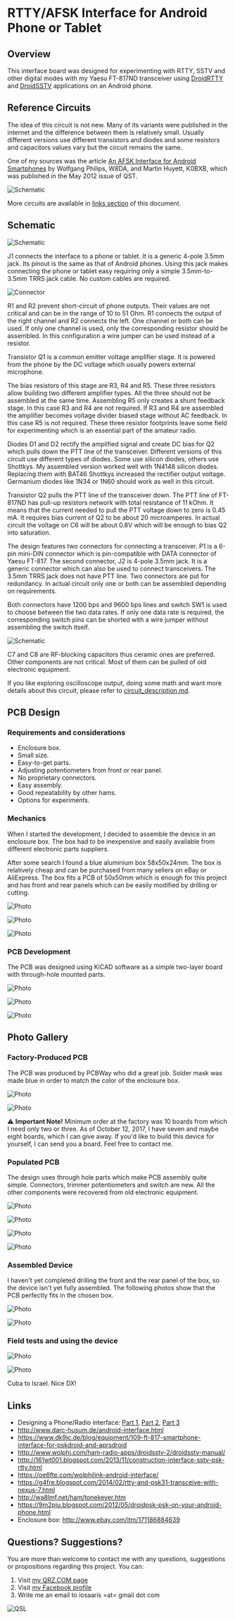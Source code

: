# RTTY/AFSK Interface for Android Phone or Tablet

## Overview

This interface board was designed for experimenting with RTTY, SSTV and other digital modes with my Yaesu FT-817ND transceiver using [DroidRTTY](https://play.google.com/store/apps/details?id=com.wolphi.droidrtty&hl=en) and [DroidSSTV](https://play.google.com/store/apps/details?id=com.wolphi.sstv&hl=en) applications on an Android phone.

## Reference Circuits

The idea of this circuit is not new. Many of its variants were published in the internet and the difference between them is relatively small. Usually different versions use different transistors and diodes and some resistors and capacitors values vary but the circuit remains the same.

One of my sources was the article [An AFSK Interface for Android Smartphones](https://github.com/4x1md/phone_rtty_interface/blob/master/docs/An_AFSK_Interface_for_Android_Smartphones.pdf) by Wolfgang Philips, W8DA, and Martin Huyett, K0BXB, which was published in the May 2012 issue of QST.

![Schematic](https://raw.githubusercontent.com/4x1md/phone_rtty_interface/master/docs/images/reference_01.jpg)

More circuits are available in [links section](#links) of this document.

## Schematic

![Schematic](https://raw.githubusercontent.com/4x1md/phone_rtty_interface/master/docs/images/phone_rtty_interface_cicruit.png)

J1 connects the interface to a phone or tablet. It is a generic 4-pole 3.5mm jack. Its pinout is the same as that of Android phones. Using this jack makes connecting the phone or tablet easy requiring only a simple 3.5mm-to-3.5mm TRRS jack cable. No custom cables are required.

![Connector](https://raw.githubusercontent.com/4x1md/phone_rtty_interface/master/docs/images/trrs_conn_cable.jpg)

R1 and R2 prevent short-circuit of phone outputs. Their values are not critical and can be in the range of 10 to 51 Ohm. R1 connects the output of the right channel and R2 connects the left. One channel or both can be used. If only one channel is used, only the corresponding resistor should be assembled. In this configuration a wire jumper can be used instead of a resistor.

Transistor Q1 is a common emitter voltage amplifier stage. It is powered from the phone by the DC voltage which usually powers external microphone. 

The bias resistors of this stage are R3, R4 and R5. These three resistors allow building two different amplifier types. All the three should not be assembled at the same time. Assembling R5 only creates a shunt feedback stage. In this case R3 and R4 are not required. If R3 and R4 are assembled the amplifier becomes voltage divider biased stage without AC feedback. In this case R5 is not required. These three resistor footprints leave some field for experimenting which is an essential part of the amateur radio.

Diodes D1 and D2 rectify the amplified signal and create DC bias for Q2 which pulls down the PTT line of the transceiver. Different versions of this circuit use different types of diodes. Some use silicon diodes, others use Shottkys. My assembled version worked well with 1N4148 silicon diodes. Replacing them with BAT46 Shottkys increased the rectifier output voltage. Germanium diodes like 1N34 or 1N60 should work as well in this circuit.

Transistor Q2 pulls the PTT line of the transceiver down. The PTT line of FT-817ND has pull-up resistors network with total resistance of 11 kOhm. It means that the current needed to pull the PTT voltage down to zero is 0.45 mA. It requires bias current of Q2 to be about 20 microamperes. In actual circuit the voltage on C6 will be about 0.8V which will be enough to bias Q2 into saturation.

The design features two connectors for connecting a transceiver. P1 is a 6-pin mini-DIN connector which is pin-compatible with DATA connector of Yaesu FT-817. The second connector, J2 is 4-pole 3.5mm jack. It is a generic connector which can also be used to connect transceivers. The 3.5mm TRRS jack does not have PTT line. Two connectors are put for redundancy. In actual circuit only one or both can be assembled depending on requirements.

Both connectors have 1200 bps and 9600 bps lines and switch SW1 is used to choose between the two data rates. If only one data rate is required, the corresponding switch pins can be shorted with a wire jumper without assembling the switch itself.

![Schematic](https://raw.githubusercontent.com/4x1md/phone_rtty_interface/master/docs/images/ft_817_data_interface.jpg)

C7 and C8 are RF-blocking capacitors thus ceramic ones are preferred. Other components are not critical. Most of them can be pulled of old electronic equipment.

If you like exploring oscilloscope output, doing some math and want more details about this circuit, please refer to [circuit_description.md](https://github.com/4x1md/phone_rtty_interface/blob/master/docs/circuit_description.md).

## PCB Design

### Requirements and considerations

 - Enclosure box.
 - Small size.
 - Easy-to-get parts.
 - Adjusting potentiometers from front or rear panel. 
 - No proprietary connectors.
 - Easy assembly.
 - Good repeatability by other hams.
 - Options for experiments.

### Mechanics

When I started the development, I decided to assemble the device in an enclosure box. The box had to be inexpensive and easily available from different electronic parts suppliers.

After some search I found a blue aluminium box 58x50x24mm. The box is relatively cheap and can be purchased from many sellers on eBay or AliExpress. The box fits a PCB of 50x50mm which is enough for this project and has front and rear panels which can be easily modified by drilling or cutting.

![Photo](https://raw.githubusercontent.com/4x1md/phone_rtty_interface/master/docs/images/box_01.jpg)

![Photo](https://raw.githubusercontent.com/4x1md/phone_rtty_interface/master/docs/images/box_02.jpg)

![Photo](https://raw.githubusercontent.com/4x1md/phone_rtty_interface/master/docs/images/box_03.jpg)

### PCB Development

The PCB was designed using KiCAD software as a simple two-layer board with through-hole mounted parts.

![Photo](https://raw.githubusercontent.com/4x1md/phone_rtty_interface/master/docs/images/pcb_front.jpg)

![Photo](https://raw.githubusercontent.com/4x1md/phone_rtty_interface/master/docs/images/pcb_back.jpg)

![Photo](https://raw.githubusercontent.com/4x1md/phone_rtty_interface/master/docs/images/pcb_3d.jpg)

## Photo Gallery

### Factory-Produced PCB

The PCB was produced by PCBWay who did a great job. Solder mask was made blue in order to match the color of the enclosure box.

![Photo](https://raw.githubusercontent.com/4x1md/phone_rtty_interface/master/docs/images/pcbs_01.jpg)

![Photo](https://raw.githubusercontent.com/4x1md/phone_rtty_interface/master/docs/images/pcbs_02.jpg)

:warning: **Important Note!**
Minimum order at the factory was 10 boards from which I need only two or three. As of October 12, 2017, I have seven and maybe eight boards, which I can give away. If you'd like to build this device for yourself, I can send you a board. Feel free to contact me.

### Populated PCB

The design uses through hole parts which make PCB assembly quite simple. Connectors, trimmer potentiometers and switch are new. All the other components were recovered from old electronic equipment.

![Photo](https://raw.githubusercontent.com/4x1md/phone_rtty_interface/master/docs/images/device_01.jpg)

![Photo](https://raw.githubusercontent.com/4x1md/phone_rtty_interface/master/docs/images/device_02.jpg)

![Photo](https://raw.githubusercontent.com/4x1md/phone_rtty_interface/master/docs/images/device_03.jpg)

![Photo](https://raw.githubusercontent.com/4x1md/phone_rtty_interface/master/docs/images/device_04.jpg)

### Assembled Device

I haven't yet completed drilling the front and the rear panel of the box, so the device isn't yet fully assembled. The following photos show that the PCB perfectly fits in the chosen box.

![Photo](https://raw.githubusercontent.com/4x1md/phone_rtty_interface/master/docs/images/mech_01.jpg)

![Photo](https://raw.githubusercontent.com/4x1md/phone_rtty_interface/master/docs/images/mech_02.jpg)

### Field tests and using the device

![Photo](https://raw.githubusercontent.com/4x1md/phone_rtty_interface/master/docs/images/usage_01.jpg)

![Photo](https://raw.githubusercontent.com/4x1md/phone_rtty_interface/master/docs/images/usage_02.jpg)

Cuba to Israel. Nice DX!

## Links
* Designing a Phone/Radio interface: [Part 1](https://waynemerry.wordpress.com/2012/08/16/designing-a-phoneradio-interface/), [Part 2](https://waynemerry.wordpress.com/2012/08/22/ft-817-phone-audio-interface-part-2/), [Part 3](https://waynemerry.wordpress.com/2012/11/02/ft-817-ft-897-phone-audio-interface-part-3/)
* http://www.darc-husum.de/android-interface.html
* https://www.dk9jc.de/blog/equipment/109-ft-817-smartphone-interface-for-pskdroid-and-aprsdroid
* http://www.wolphi.com/ham-radio-apps/droidsstv-2/droidsstv-manual/
* http://161wt001.blogspot.com/2013/11/construction-interface-sstv-psk-rtty.html
* https://oe6fte.com/wolphilink-android-interface/
* https://g4fre.blogspot.com/2014/02/rtty-and-psk31-transceive-with-nexus-7.html
* http://wa8lmf.net/ham/tonekeyer.htm
* https://9m2pju.blogspot.com/2012/05/droidpsk-psk-on-your-android-phone.html
* Enclosure box: http://www.ebay.com/itm/171186884639

## Questions? Suggestions?
You are more than welcome to contact me with any questions, suggestions or propositions regarding this project. You can:

1. Visit [my QRZ.COM page](https://www.qrz.com/db/4X5DM)
2. Visit [my Facebook profile](https://www.facebook.com/Dima.Meln)
3. Write me an email to iosaaris =at= gmail dot com

![QSL](https://raw.githubusercontent.com/4x1md/phone_rtty_interface/master/docs/images/qsl.jpg)
